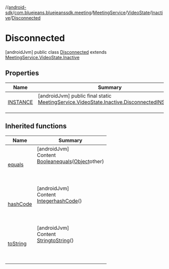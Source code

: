 //[android-sdk](../../../../../../index.md)/[com.bluejeans.bluejeanssdk.meeting](../../../../index.md)/[MeetingService](../../../index.md)/[VideoState](../../index.md)/[Inactive](../index.md)/[Disconnected](index.md)



# Disconnected  
 [androidJvm] public class [Disconnected](index.md) extends [MeetingService.VideoState.Inactive](../index.md)   


## Properties  
  
|  Name |  Summary | 
|---|---|
| <a name="com.bluejeans.bluejeanssdk.meeting/MeetingService.VideoState.Inactive.Disconnected/INSTANCE/#/PointingToDeclaration/"></a>[INSTANCE](index.md#-772010684%2FProperties%2F-435046686)| <a name="com.bluejeans.bluejeanssdk.meeting/MeetingService.VideoState.Inactive.Disconnected/INSTANCE/#/PointingToDeclaration/"></a> [androidJvm] public final static [MeetingService.VideoState.Inactive.Disconnected](index.md)[INSTANCE](index.md#-772010684%2FProperties%2F-435046686)  <br>   <br>|


## Inherited functions  
  
|  Name |  Summary | 
|---|---|
| <a name="kotlin/MeetingService.VideoState.Inactive.Disconnected/equals/#kotlin.Any?/PointingToDeclaration/"></a>[equals](index.md#1344984103%2FFunctions%2F-435046686)| <a name="kotlin/MeetingService.VideoState.Inactive.Disconnected/equals/#kotlin.Any?/PointingToDeclaration/"></a>[androidJvm]  <br>Content  <br>[Boolean](https://developer.android.com/reference/kotlin/java/lang/Boolean.html)[equals](index.md#1344984103%2FFunctions%2F-435046686)([Object](https://developer.android.com/reference/kotlin/java/lang/Object.html)other)  <br>  <br><br><br>|
| <a name="kotlin/MeetingService.VideoState.Inactive.Disconnected/hashCode/#/PointingToDeclaration/"></a>[hashCode](index.md#1169013983%2FFunctions%2F-435046686)| <a name="kotlin/MeetingService.VideoState.Inactive.Disconnected/hashCode/#/PointingToDeclaration/"></a>[androidJvm]  <br>Content  <br>[Integer](https://developer.android.com/reference/kotlin/java/lang/Integer.html)[hashCode](index.md#1169013983%2FFunctions%2F-435046686)()  <br>  <br><br><br>|
| <a name="kotlin/MeetingService.VideoState.Inactive.Disconnected/toString/#/PointingToDeclaration/"></a>[toString](index.md#990847918%2FFunctions%2F-435046686)| <a name="kotlin/MeetingService.VideoState.Inactive.Disconnected/toString/#/PointingToDeclaration/"></a>[androidJvm]  <br>Content  <br>[String](https://developer.android.com/reference/kotlin/java/lang/String.html)[toString](index.md#990847918%2FFunctions%2F-435046686)()  <br>  <br><br><br>|

